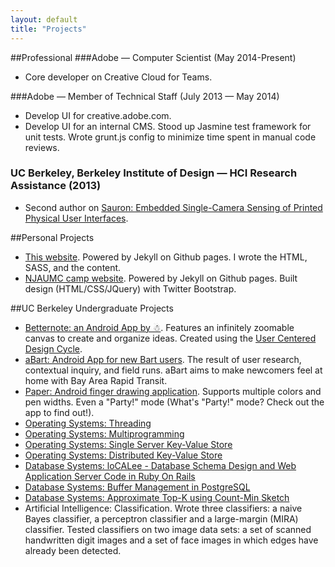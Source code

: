 ```yaml
---
layout: default
title: "Projects"
---
```


##Professional
###Adobe — Computer Scientist (May 2014-Present)
* Core developer on Creative Cloud for Teams.

###Adobe — Member of Technical Staff (July 2013 — May 2014)
* Develop UI for creative.adobe.com.
* Develop UI for an internal CMS. Stood up Jasmine test framework for unit tests. Wrote grunt.js config to minimize time spent in manual code reviews.

### UC Berkeley, Berkeley Institute of Design — HCI Research Assistance (2013)
* Second author on [Sauron: Embedded Single-Camera Sensing of Printed Physical User Interfaces](http://www.eecs.berkeley.edu/Pubs/TechRpts/2013/EECS-2013-28.html).

##Personal Projects
* [This website](//github.com/calling/calling.github.com). Powered by Jekyll on Github pages. I wrote the HTML, SASS, and the content.
* [NJAUMC camp website](//njaumc.github.com). Powered by Jekyll on Github pages. Built design (HTML/CSS/JQuery) with Twitter Bootstrap.

##UC Berkeley Undergraduate Projects
* [Betternote: an Android App by ☃](http://husk.eecs.berkeley.edu/courses/cs160-sp13/index.php/Group:%E2%98%83). Features an infinitely zoomable canvas to create and organize ideas. Created using the [User Centered Design Cycle](http://en.wikipedia.org/wiki/User-centered_design).
* [aBart: Android App for new Bart users](http://husk.eecs.berkeley.edu/courses/cs160-sp13/index.php/ProgrammingAssignment3-Colin_Chang). The result of user research, contextual inquiry, and field runs. aBart aims to make newcomers feel at home with Bay Area Rapid Transit.
* [Paper: Android finger drawing application](http://husk.eecs.berkeley.edu/courses/cs160-sp13/index.php/ProgrammingAssignment2-Colin_Chang). Supports multiple colors and pen widths. Even a "Party!" mode (What's "Party!" mode? Check out the app to find out!).
* [Operating Systems: Threading](http://www-inst.eecs.berkeley.edu/~cs162/fa12/Nachos/phase1.html)
* [Operating Systems: Multiprogramming](http://www-inst.eecs.berkeley.edu/~cs162/fa12/Nachos/phase2.html)
* [Operating Systems: Single Server Key-Value Store](http://www-inst.eecs.berkeley.edu/~cs162/fa12/phase3.html)
* [Operating Systems: Distributed Key-Value Store](http://www-inst.eecs.berkeley.edu/\~cs162/fa12/phase4.html)
* [Database Systems: loCALee - Database Schema Design and Web Application Server Code in Ruby On Rails](https://github.com/cs186-fa12/fa12/blob/master/hw2/README.md)	
* [Database Systems: Buffer Management in PostgreSQL](https://github.com/cs186-fa12/fa12/blob/master/hw3/README.md)	
* [Database Systems: Approximate Top-K using Count-Min Sketch](https://github.com/cs186-fa12/fa12/blob/master/hw5/README.md)	
* Artificial Intelligence: Classification. Wrote three classifiers: a naive Bayes classifier, a perceptron classifier and a large-margin (MIRA) classifier. Tested classifiers on two image data sets: a set of scanned handwritten digit images and a set of face images in which edges have already been detected.
